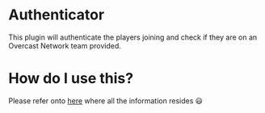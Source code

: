 # Authenticator
This plugin will authenticate the players joining and check if they are on an Overcast Network team provided.

# How do I use this?
Please refer onto <a href="https://oc.tc/forums/topics/551d38275f35b97fc3001e28">here</a> where all the information resides :smiley:
